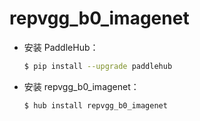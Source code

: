 # repvgg_b0_imagenet
* 安装 PaddleHub：

    ```bash
    $ pip install --upgrade paddlehub
    ```

* 安装 repvgg_b0_imagenet：

    ```bash
    $ hub install repvgg_b0_imagenet
    ```
